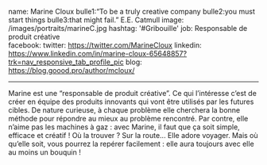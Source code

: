 name: Marine Cloux
bulle1:“To be a truly creative company
bulle2:you must start things
bulle3:that might fail.” E.E. Catmull
image: /images/portraits/marineC.jpg
hashtag: '#Gribouille'
job: Responsable de produit créative  
facebook: 
twitter: https://twitter.com/MarineCloux
linkedin: https://www.linkedin.com/in/marine-cloux-65648857?trk=nav_responsive_tab_profile_pic
blog: https://blog.goood.pro/author/mcloux/

---

Marine est une “responsable de produit créative”. Ce qui l’intéresse c’est de créer en équipe des produits innovants qui vont être utilisés par les futures cibles. De nature curieuse, à chaque problème elle cherchera la bonne méthode pour répondre au mieux au problème rencontré. Par contre, elle n’aime pas les machines à gaz : avec Marine, il faut que ça soit simple, efficace et créatif ! 
Où la trouver ? Sur la route... Elle adore voyager. Mais où qu’elle soit, vous pourrez la repérer facilement : elle aura toujours avec elle au moins un bouquin ! 
